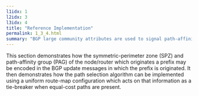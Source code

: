 ```yaml
---
l1idx: 1
l2idx: 3
l3idx: 4
title: "Reference Implementation"
permalink: 1_3_4.html
summary: "BGP large community attributes are used to signal path-affinity-group (PAG) and symmetric-perimeter zone (SPZ) properties of the nodes the originate a prefix into BGP."
---
```


This section demonstrates how the symmetric-perimeter zone (SPZ) and path-affinity group (PAG) of the node/router which originates a prefix may be encoded in the BGP update messages in which the prefix is originated.  It then demonstrates how the path selection algorithm can be implemented using a uniform route-map configuration which acts on that information as a tie-breaker when equal-cost paths are present.
